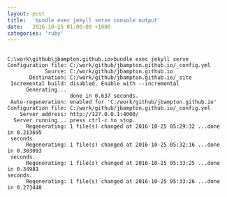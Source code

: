 ```yaml
---
layout: post
title:  'bundle exec jekyll serve console output'
date:   2016-10-25 01:00:00 +1000
categories: 'ruby'
---
```


<pre>
  <code>
C:\work\github\jbampton.github.io>bundle exec jekyll serve
Configuration file: C:/work/github/jbampton.github.io/_config.yml
            Source: C:/work/github/jbampton.github.io
       Destination: C:/work/github/jbampton.github.io/_site
 Incremental build: disabled. Enable with --incremental
      Generating...
                    done in 0.637 seconds.
 Auto-regeneration: enabled for 'C:/work/github/jbampton.github.io'
Configuration file: C:/work/github/jbampton.github.io/_config.yml
    Server address: http://127.0.0.1:4000/
  Server running... press ctrl-c to stop.
      Regenerating: 1 file(s) changed at 2016-10-25 05:29:32 ...done in 0.213695
 seconds.
      Regenerating: 1 file(s) changed at 2016-10-25 05:32:16 ...done in 0.303093
 seconds.
      Regenerating: 1 file(s) changed at 2016-10-25 05:33:25 ...done in 0.34981
seconds.
      Regenerating: 1 file(s) changed at 2016-10-25 05:33:26 ...done in 0.273448
  </code>
</pre>
